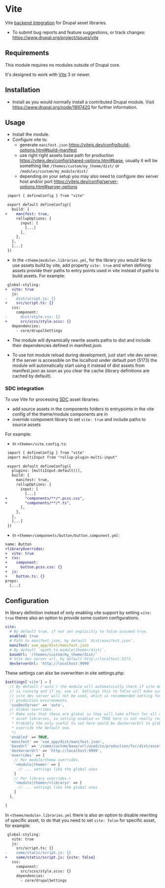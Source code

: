# Vite

Vite [backend integration](https://vitejs.dev/guide/backend-integration) for Drupal asset libraries.

* To submit bug reports and feature suggestions, or track changes:
   <https://www.drupal.org/project/issues/vite>

## Requirements

This module requires no modules outside of Drupal core.

It's designed to work with [Vite](https://vitejs.dev) 3 or newer.

## Installation

* Install as you would normally install a contributed Drupal module. Visit
   <https://www.drupal.org/node/1897420> for further information.

## Usage

* Install the module.
* Configure vite to:
  * generate `manifest.json`
     <https://vitejs.dev/config/build-options.html#build-manifest>
  * use right right assets base path for production
     <https://vitejs.dev/config/shared-options.html#base>,
     usually it will be something like `/themes/custom/my_theme/dist/`
     or `/modules/custom/my_module/dist/`
  * depending on your setup you may also need to configure dev server host
     and/or port <https://vitejs.dev/config/server-options.html#server-options>

```diff
 import { defineConfig } from "vite"

 export default defineConfig({
   build: {
+    manifest: true,
     rollupOptions: {
       input: [
         [...]
       ],
     },
   },
   [...]
 })
```

* In the `<theme|module>.libraries.yml`, for the library you would like to use
   assets build by vite, add property `vite: true` and when defining assets
   provide their paths to entry points used in vite instead of paths to build
   assets. For example:

```diff
 global-styling:
+  vite: true
   js:
-    dist/script.js: {}
+    src/script.ts: {}
   css:
     component:
-      dist/style.css: {}
+      src/scss/style.scss: {}
   dependencies:
     - core/drupalSettings
```

* The module will dynamically rewrite assets paths to dist and include
   their dependencies defined in manifest.json.

* To use hot module reload during development, just start vite dev server.
   If the server is accessible on the localhost under default port (5173)
   the module will automatically start using it instead of dist assets
   from manifest.json as soon as you clear the cache (library definitions
   are cached by default).

### SDC integration

To use Vite for processing [SDC](https://www.drupal.org/docs/develop/theming-drupal/using-single-directory-components)
asset libraries:

* add source assets in the components folders to entrypoints in the vite config of the theme/module components are in
* override component library to set `vite: true` and include paths to source assets

For example:

* in `<theme>/vite.config.ts`:

```diff
 import { defineConfig } from "vite"
 import multiInput from "rollup-plugin-multi-input"

 export default defineConfig({
   plugins: [multiInput.default()],
   build: {
     manifest: true,
     rollupOptions: {
       input: [
         [...]
+        "components/**/*.pcss.css",
+        "components/**/*.ts",
       ],
     },
   },
   [...]
 })
```

* in `<theme>/components/button/button.component.yml`:

```diff
name: Button
+libraryOverrides:
+  vite: true
+  css:
+    component:
+      button.pcss.css: {}
+  js:
+    button.ts: {}
props:
  [...]
```

## Configuration

In library definition instead of only enabling vite support by setting
`vite: true` theres also an option to provide some custom configurations.

```yaml
vite:
  # By default true, if not set explicitly to false assumed true.
  enabled: true
  # Path to manifest.json, by default `dist/manifest.json`.
  manifest: vue_app/dist/manifest.json
  # By default `<path_to_module|theme>/dist/`.
  baseUrl: '/themes/custom/my_theme/dist/'
  # Vite dev server url, by default http://localhost:5173.
  devServerUrl: 'http://localhost:9999`

```

These settings can also be overwritten in site settings.php:

```php
$settings['vite'] = [
  // By default ('auto') the module will automatically check if vite dev server
  // is running and if so, use it. Settings this to false will make sure that
  // vite dev server will not be used, which is recommended setting for
  // production environments.
  'useDevServer' => 'auto',
  // Global overrides.
  /* Make note that these are global so they will take effect for all drupal
   * asset libraries, so setting enabled => TRUE here is not really recommended.
   * Probably the only useful to set here would be devServerUrl to globally
   * override the default one.
   */
  'enabled' => TRUE,
  'manifest' => 'vue_app/dist/manifest.json',
  'baseUrl' => '/some/custom/base/url/used/in/production/for/dist/assets/',
  'devServerUrl' => 'http://localhost:9999',
  'overrides' => [
    // Per module/theme overrides.
    '<module|theme>' => [
      // ... settings like the global ones
    ]
    // Per library overrides.>
    '<module|theme>/<library>' => [
      // ... settings like the global ones
    ]
  ],

]

```

In `<theme/module>.libraries.yml` there is also an option to disable rewriting
of specific asset, to do that you need to set `vite: false` for specific asset,
for example:

```diff
 global-styling:
   vite: true
   js:
     src/script.ts: {}
-    some/static/script.js: {}
+    some/static/script.js: {vite: false}
   css:
     component:
       src/scss/style.scss: {}
     dependencies:
       - core/drupalSettings
```
